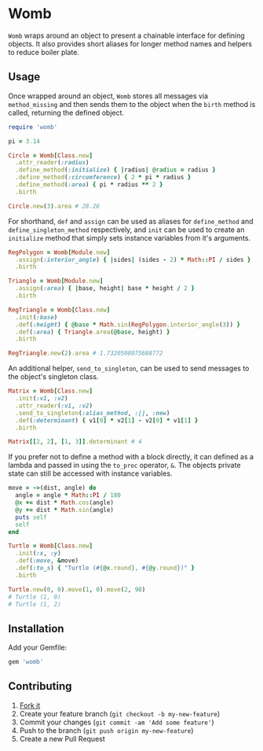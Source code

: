 # Womb

`Womb` wraps around an object to present a chainable interface for defining
objects. It also provides short aliases for longer method names and helpers to
reduce boiler plate.

## Usage

Once wrapped around an object, `Womb` stores all messages via `method_missing`
and then sends them to the object when the `birth` method is called, returning
the defined object.

``` ruby
require 'womb'

pi = 3.14

Circle = Womb[Class.new]
  .attr_reader(:radius)
  .define_method(:initialize) { |radius| @radius = radius }
  .define_method(:circumference) { 2 * pi * radius }
  .define_method(:area) { pi * radius ** 2 }
  .birth

Circle.new(3).area # 28.26
```

For shorthand, `def` and `assign` can be used as aliases for `define_method`
and `define_singleton_method` respectively, and `init` can be used to create
an `initialize` method that simply sets instance variables from it's arguments.

``` ruby
RegPolygon = Womb[Module.new]
  .assign(:interior_angle) { |sides| (sides - 2) * Math::PI / sides }
  .birth

Triangle = Womb[Module.new]
  .assign(:area) { |base, height| base * height / 2 }
  .birth

RegTriangle = Womb[Class.new]
  .init(:base)
  .def(:height) { @base * Math.sin(RegPolygon.interior_angle(3)) }
  .def(:area) { Triangle.area(@base, height) }
  .birth

RegTriangle.new(2).area # 1.7320508075688772
```

An additional helper, `send_to_singleton`, can be used to send messages to the
object's singleton class.

``` ruby
Matrix = Womb[Class.new]
  .init(:v1, :v2)
  .attr_reader(:v1, :v2)
  .send_to_singleton(:alias_method, :[], :new)
  .def(:determinant) { v1[0] * v2[1] - v2[0] * v1[1] }
  .birth

Matrix[[2, 2], [1, 3]].determinant # 4
```

If you prefer not to define a method with a block directly, it can defined as
a lambda and passed in using the `to_proc` operator, `&`. The objects private
state can still be accessed with instance variables.

``` ruby
move = ->(dist, angle) do
  angle = angle * Math::PI / 180
  @x += dist * Math.cos(angle)
  @y += dist * Math.sin(angle)
  puts self
  self
end

Turtle = Womb[Class.new]
  .init(:x, :y)
  .def(:move, &move)
  .def(:to_s) { "Turtle (#{@x.round}, #{@y.round})" }
  .birth

Turtle.new(0, 0).move(1, 0).move(2, 90)
# Turtle (1, 0)
# Turtle (1, 2)
```

## Installation

Add your Gemfile:

```ruby
gem 'womb'
```

## Contributing

1. [Fork it]( https://github.com/mushishi78/womb/fork)
2. Create your feature branch (`git checkout -b my-new-feature`)
3. Commit your changes (`git commit -am 'Add some feature'`)
4. Push to the branch (`git push origin my-new-feature`)
5. Create a new Pull Request
